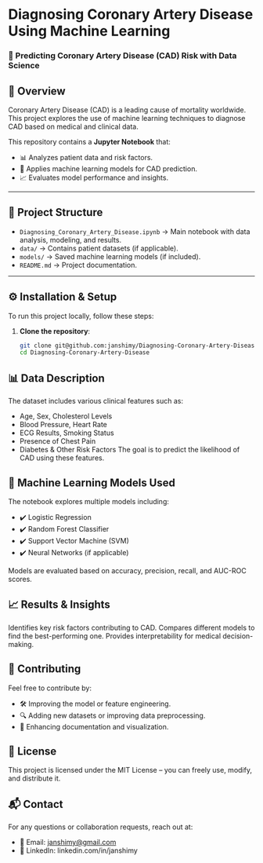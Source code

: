 # Diagnosing Coronary Artery Disease Using Machine Learning
### 🏥 Predicting Coronary Artery Disease (CAD) Risk with Data Science  

## 📌 Overview
Coronary Artery Disease (CAD) is a leading cause of mortality worldwide. This project explores the use of machine learning techniques to diagnose CAD based on medical and clinical data.

This repository contains a **Jupyter Notebook** that:
- 📊 Analyzes patient data and risk factors.
- 🏥 Applies machine learning models for CAD prediction.
- 📈 Evaluates model performance and insights.

---

## 📂 Project Structure
- `Diagnosing_Coronary_Artery_Disease.ipynb` → Main notebook with data analysis, modeling, and results.
- `data/` → Contains patient datasets (if applicable).
- `models/` → Saved machine learning models (if included).
- `README.md` → Project documentation.

---

## ⚙️ Installation & Setup
To run this project locally, follow these steps:

1. **Clone the repository**:
   ```bash
   git clone git@github.com:janshimy/Diagnosing-Coronary-Artery-Disease.git
   cd Diagnosing-Coronary-Artery-Disease


## 📊 Data Description
The dataset includes various clinical features such as:

- Age, Sex, Cholesterol Levels
- Blood Pressure, Heart Rate
- ECG Results, Smoking Status
- Presence of Chest Pain
- Diabetes & Other Risk Factors
The goal is to predict the likelihood of CAD using these features.

## 🧠 Machine Learning Models Used
The notebook explores multiple models including: 
   - ✔️ Logistic Regression
   - ✔️ Random Forest Classifier
   - ✔️ Support Vector Machine (SVM)
   - ✔️ Neural Networks (if applicable)

Models are evaluated based on accuracy, precision, recall, and AUC-ROC scores.

## 📈 Results & Insights
Identifies key risk factors contributing to CAD.
Compares different models to find the best-performing one.
Provides interpretability for medical decision-making.

## 🤝 Contributing
Feel free to contribute by:

- 🛠 Improving the model or feature engineering.
- 🔍 Adding new datasets or improving data preprocessing.
- 📝 Enhancing documentation and visualization.
## 📜 License
This project is licensed under the MIT License – you can freely use, modify, and distribute it.

## 📬 Contact
For any questions or collaboration requests, reach out at:
- 📧 Email: janshimy@gmail.com
- 🔗 LinkedIn: linkedin.com/in/janshimy
